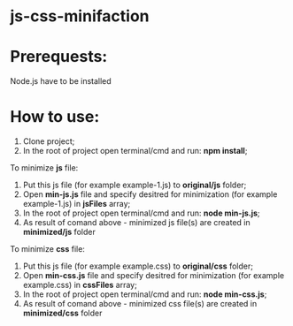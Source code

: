 # js-css-minifaction

# Prerequests:
Node.js have to be installed

# How to use:

1. Clone project;
2. In the root of project open terminal/cmd and run: **npm install**;

To minimize **js** file:
1. Put this js file (for example example-1.js) to **original/js** folder;
2. Open **min-js.js** file and specify desitred for minimization (for example example-1.js) in **jsFiles** array;
3. In the root of project open terminal/cmd and run: **node min-js.js**;
4. As result of comand above - minimized js file(s) are created in **minimized/js** folder

To minimize **css** file:
1. Put this js file (for example example.css) to **original/css** folder;
2. Open **min-css.js** file and specify desitred for minimization (for example example.css) in **cssFiles** array;
3. In the root of project open terminal/cmd and run: **node min-css.js**;
4. As result of comand above - minimized css file(s) are created in **minimized/css** folder
